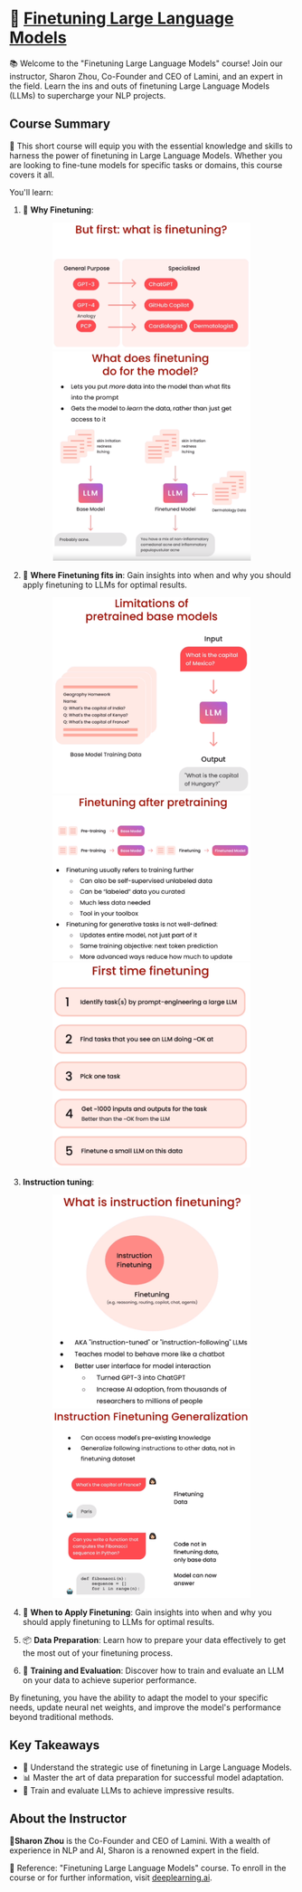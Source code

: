 # 🚀 [Finetuning Large Language Models](https://www.deeplearning.ai/short-courses/finetuning-large-language-models/)

📚 Welcome to the "Finetuning Large Language Models" course! Join our instructor, Sharon Zhou, Co-Founder and CEO of Lamini, and an expert in the field. Learn the ins and outs of finetuning Large Language Models (LLMs) to supercharge your NLP projects.

## Course Summary
📖 This short course will equip you with the essential knowledge and skills to harness the power of finetuning in Large Language Models. Whether you are looking to fine-tune models for specific tasks or domains, this course covers it all.

You'll learn:

1. 🎯 **Why Finetuning**:
<p align="center">
<img src="images/01_2.png" width="350" > 
<img src="images/01_3.png" width="350" > 
</p>

2. 🎯 **Where Finetuning fits in**: Gain insights into when and why you should apply finetuning to LLMs for optimal results.
<p align="center">
<img src="images/02_3.png" width="350" > 
<img src="images/02_4.png" width="350" > 
<img src="images/02_7.png" width="350" > 
</p>

3. **Instruction tuning**:
<p align="center">
<img src="images/03_2.png" width="350" > 
<img src="images/03_4.png" width="350" > 
</p>

4. 🎯 **When to Apply Finetuning**: Gain insights into when and why you should apply finetuning to LLMs for optimal results.
   
5. 📦 **Data Preparation**: Learn how to prepare your data effectively to get the most out of your finetuning process.
   
6. 🧠 **Training and Evaluation**: Discover how to train and evaluate an LLM on your data to achieve superior performance.

By finetuning, you have the ability to adapt the model to your specific needs, update neural net weights, and improve the model's performance beyond traditional methods.

## Key Takeaways
- 🧭 Understand the strategic use of finetuning in Large Language Models.
- 📊 Master the art of data preparation for successful model adaptation.
- 🚀 Train and evaluate LLMs to achieve impressive results.

## About the Instructor
🌟**Sharon Zhou** is the Co-Founder and CEO of Lamini. With a wealth of experience in NLP and AI, Sharon is a renowned expert in the field.

🔗 Reference: "Finetuning Large Language Models" course. To enroll in the course or for further information, visit [deeplearning.ai](https://www.deeplearning.ai).
